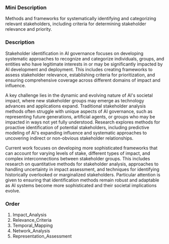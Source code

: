 ### Mini Description

Methods and frameworks for systematically identifying and categorizing relevant stakeholders, including criteria for determining stakeholder relevance and priority.

### Description

Stakeholder identification in AI governance focuses on developing systematic approaches to recognize and categorize individuals, groups, and entities who have legitimate interests in or may be significantly impacted by AI development and deployment. This includes creating frameworks to assess stakeholder relevance, establishing criteria for prioritization, and ensuring comprehensive coverage across different domains of impact and influence.

A key challenge lies in the dynamic and evolving nature of AI's societal impact, where new stakeholder groups may emerge as technology advances and applications expand. Traditional stakeholder analysis methods often struggle with unique aspects of AI governance, such as representing future generations, artificial agents, or groups who may be impacted in ways not yet fully understood. Research explores methods for proactive identification of potential stakeholders, including predictive modeling of AI's expanding influence and systematic approaches to uncovering indirect or non-obvious stakeholder relationships.

Current work focuses on developing more sophisticated frameworks that can account for varying levels of stake, different types of impact, and complex interconnections between stakeholder groups. This includes research on quantitative methods for stakeholder analysis, approaches to handling uncertainty in impact assessment, and techniques for identifying historically overlooked or marginalized stakeholders. Particular attention is given to ensuring that identification methods remain robust and adaptable as AI systems become more sophisticated and their societal implications evolve.

### Order

1. Impact_Analysis
2. Relevance_Criteria
3. Temporal_Mapping
4. Network_Analysis
5. Representation_Assessment
